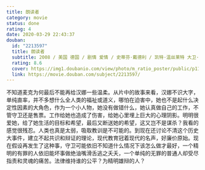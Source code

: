 ```yaml
---
title: 朗读者
category: movie
status: done
rating: 4
date: 2020-03-29 22:43:37
douban:
  id: "2213597"
  title: 朗读者
  subtitle: 2008 / 美国 德国 / 剧情 爱情 / 史蒂芬·戴德利 / 凯特·温丝莱特 大卫·克劳斯
  rating: 8.6
  cover: https://img1.doubanio.com/view/photo/m_ratio_poster/public/p1140984198.jpg
  link: https://movie.douban.com/subject/2213597/
---
```


不知道麦克为何最后不能再给汉娜一些温柔。从片中的故事来看，汉娜不识大字，单纯直率，并不多想什么全人类的福祉或道义，哪怕在迫害中，她也不是起什么决定性因素的大角色，作为一个小人物，她没有做错什么，她认真做自己的工作，不管守卫还是售票。工作给她也造成了伤害，给她心里埋上巨大的心理阴影。明明很爱她，给了她生活的目标和希望，最后又断送她的希望，这又岂不是谋杀？我看的感觉很残忍。人类也真是太弱，吸取教训是不可能的。到现在还讨论不清这个历史大事件，建立不起共识和辩证的理论，现代教育冠着现代的名声，好廉价原始。现在假设再发生了这种事，守卫可能依旧不知道什么情况下该怎么做才最好，一个精明的有罪的人依旧能坏事做绝油嘴滑舌逃之夭夭，一个单纯的无罪的普通人却受尽指责和灵魂的痛苦。法律维持谁的公平？为精明雄辩的人？